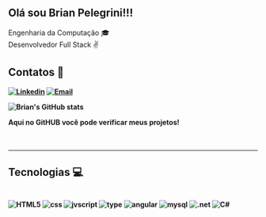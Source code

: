 <h2>Olá sou Brian Pelegrini!!! </h2>

Engenharia da Computação 🎓 <br>
Desenvolvedor Full Stack ✌️
<br>
<div>
<h2><b>Contatos 📧</h2>

<div>

[![Linkedin](https://img.shields.io/badge/LinkedIn-0077B5?style=for-the-badge&logo=linkedin&logoColor=white)](https://www.linkedin.com/in/brian-dantas-992034170/)
[![Email](https://img.shields.io/badge/Gmail-D14836?style=for-the-badge&logo=gmail&logoColor=white)](https://mail.google.com/mail/u/0/#search/braian.dantas%40gmail.com?compose=new)

</div>
</div>

![Brian's GitHub stats](https://github-readme-stats.vercel.app/api?username=briandantas&show_icons=true&theme=tokyonight)

Aqui no GitHUB você pode verificar meus projetos!
<br/><br/><br/>

<div>
<hr>
<h2><b>Tecnologias 💻</h2>
<div style="display: inline_block"><br>
<img align="center"alt="HTML5" src="https://img.shields.io/badge/HTML5-E34F26?style=for-the-badge&logo=html5&logoColor=white"/>
<img align="center"alt="css" src="https://img.shields.io/badge/CSS-239120?&style=for-the-badge&logo=css3&logoColor=white"/>
<img align="center"alt="jvscript" src="https://img.shields.io/badge/JavaScript-F7DF1E?style=for-the-badge&logo=javascript&logoColor=black"/>
<img align="center"alt="type" src="https://img.shields.io/badge/TypeScript-007ACC?style=for-the-badge&logo=typescript&logoColor=white"/>
<img align="center"alt="angular" src="https://img.shields.io/badge/Angular-DD0031?style=for-the-badge&logo=angular&logoColor=white"/>
<img align="center"alt="mysql" src="https://img.shields.io/badge/MySQL-00000F?style=for-the-badge&logo=mysql&logoColor=white"/>
<img align="center"alt=".net" src="https://img.shields.io/badge/.NET-5C2D91?style=for-the-badge&logo=.net&logoColor=white"/>
<img align="center"alt="C#" src="https://img.shields.io/badge/C%23-239120?style=for-the-badge&logo=c-sharp&logoColor=white"/>

</div>
</div>


